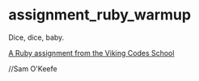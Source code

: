 assignment_ruby_warmup
======================

Dice, dice, baby.

[A Ruby assignment from the Viking Codes School](http://www.vikingcodeschool.com)

//Sam O'Keefe